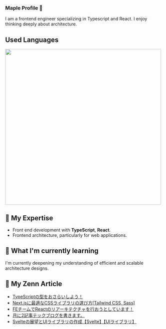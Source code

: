 ### Maple Profile 🍁

I am a frontend engineer specializing in Typescript and React. I enjoy thinking deeply about architecture.

## Used Languages

<p align="left">
    <a href="https://github.com/fuuki12" target="_blank">
    <img src="https://github-readme-stats.vercel.app/api/top-langs/?username=fuuki12&layout=compact&bg_color=DEG,ffb3ba,ffdfba&title_color=fc85ae" width="500px;" target="_blank" />
    </a>
</p>

## 🔭 My Expertise

- Front end development with **TypeScript**, **React**.
- Frontend architecture, particularly for web applications.

## 🌱 What I'm currently learning

I'm currently deepening my understanding of efficient and scalable architecture designs.

## 🎾 My Zenn Article

- [TypeScriptの型をおさらいしよう！](https://zenn.dev//team_soda/articles/2e335301cae8d7)
- [Next.jsに最適なCSSライブラリの選び方[Tailwind CSS, Sass]](https://zenn.dev//team_soda/articles/6c2c4a7ed0f7e7)
- [FEチームでReactのリアーキテクチャを行おうとしています！](https://zenn.dev//team_soda/articles/19f8c5619961fa)
- [月に2記事テックブログを書きます。](https://zenn.dev//team_soda/articles/6d57f3715544d0)
- [Svelteの展望とUIライブラリの作成【Svelte】【UIライブラリ】](https://zenn.dev//maple_siro/articles/8c00e1d4ae973f)